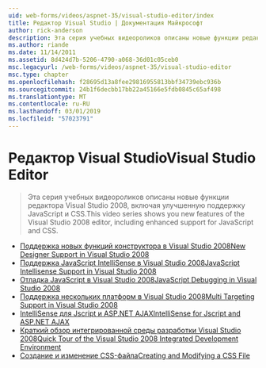 ```yaml
---
uid: web-forms/videos/aspnet-35/visual-studio-editor/index
title: Редактор Visual Studio | Документация Майкрософт
author: rick-anderson
description: Эта серия учебных видеороликов описаны новые функции редактора Visual Studio 2008, включая улучшенную поддержку JavaScript и CSS.
ms.author: riande
ms.date: 11/14/2011
ms.assetid: 8d424d7b-5206-4790-a068-36d01c05ceb0
msc.legacyurl: /web-forms/videos/aspnet-35/visual-studio-editor
msc.type: chapter
ms.openlocfilehash: f28695d13a8fee29816955813bbf34739ebc936b
ms.sourcegitcommit: 24b1f6decbb17bb22a45166e5fdb0845c65af498
ms.translationtype: MT
ms.contentlocale: ru-RU
ms.lasthandoff: 03/01/2019
ms.locfileid: "57023791"
---
```

<a name="visual-studio-editor"></a><span data-ttu-id="c4904-103">Редактор Visual Studio</span><span class="sxs-lookup"><span data-stu-id="c4904-103">Visual Studio Editor</span></span>
====================
> <span data-ttu-id="c4904-104">Эта серия учебных видеороликов описаны новые функции редактора Visual Studio 2008, включая улучшенную поддержку JavaScript и CSS.</span><span class="sxs-lookup"><span data-stu-id="c4904-104">This video series shows you new features of the Visual Studio 2008 editor, including enhanced support for JavaScript and CSS.</span></span>


- [<span data-ttu-id="c4904-105">Поддержка новых функций конструктора в Visual Studio 2008</span><span class="sxs-lookup"><span data-stu-id="c4904-105">New Designer Support in Visual Studio 2008</span></span>](new-designer-support-in-visual-studio-2008.md)
- [<span data-ttu-id="c4904-106">Поддержка JavaScript IntelliSense в Visual Studio 2008</span><span class="sxs-lookup"><span data-stu-id="c4904-106">JavaScript Intellisense Support in Visual Studio 2008</span></span>](javascript-intellisense-support-in-visual-studio-2008.md)
- [<span data-ttu-id="c4904-107">Отладка JavaScript в Visual Studio 2008</span><span class="sxs-lookup"><span data-stu-id="c4904-107">JavaScript Debugging in Visual Studio 2008</span></span>](javascript-debugging-in-visual-studio-2008.md)
- [<span data-ttu-id="c4904-108">Поддержка нескольких платформ в Visual Studio 2008</span><span class="sxs-lookup"><span data-stu-id="c4904-108">Multi Targeting Support in Visual Studio 2008</span></span>](multi-targeting-support-in-visual-studio-2008.md)
- [<span data-ttu-id="c4904-109">IntelliSense для Jscript и ASP.NET AJAX</span><span class="sxs-lookup"><span data-stu-id="c4904-109">IntelliSense for Jscript and ASP.NET AJAX</span></span>](intellisense-for-jscript-and-aspnet-ajax.md)
- [<span data-ttu-id="c4904-110">Краткий обзор интегрированной среды разработки Visual Studio 2008</span><span class="sxs-lookup"><span data-stu-id="c4904-110">Quick Tour of the Visual Studio 2008 Integrated Development Environment</span></span>](quick-tour-of-the-visual-studio-2008-integrated-development-environment.md)
- [<span data-ttu-id="c4904-111">Создание и изменение CSS-файла</span><span class="sxs-lookup"><span data-stu-id="c4904-111">Creating and Modifying a CSS File</span></span>](creating-and-modifying-a-css-file.md)
